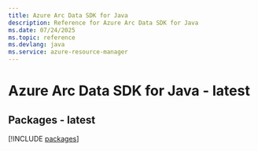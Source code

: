 ```yaml
---
title: Azure Arc Data SDK for Java
description: Reference for Azure Arc Data SDK for Java
ms.date: 07/24/2025
ms.topic: reference
ms.devlang: java
ms.service: azure-resource-manager
---
```

# Azure Arc Data SDK for Java - latest
## Packages - latest
[!INCLUDE [packages](arc-data-index.md)]